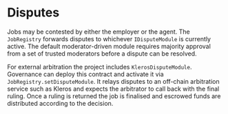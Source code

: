 # Disputes

Jobs may be contested by either the employer or the agent. The
`JobRegistry` forwards disputes to whichever `IDisputeModule` is
currently active. The default moderator-driven module requires majority
approval from a set of trusted moderators before a dispute can be
resolved.

For external arbitration the project includes `KlerosDisputeModule`.
Governance can deploy this contract and activate it via
`JobRegistry.setDisputeModule`. It relays disputes to an off-chain
arbitration service such as Kleros and expects the arbitrator to call
back with the final ruling. Once a ruling is returned the job is
finalised and escrowed funds are distributed according to the decision.
